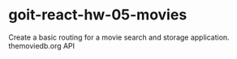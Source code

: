 # goit-react-hw-05-movies

Create a basic routing for a movie search and storage application. 
themoviedb.org API




